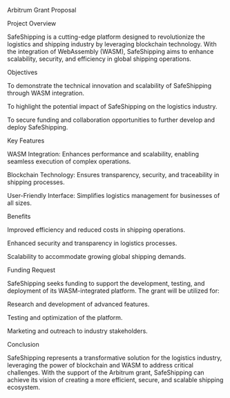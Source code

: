 Arbitrum Grant Proposal

Project Overview

SafeShipping is a cutting-edge platform designed to revolutionize the logistics and shipping industry by leveraging blockchain technology. With the integration of WebAssembly (WASM), SafeShipping aims to enhance scalability, security, and efficiency in global shipping operations.

Objectives

To demonstrate the technical innovation and scalability of SafeShipping through WASM integration.

To highlight the potential impact of SafeShipping on the logistics industry.

To secure funding and collaboration opportunities to further develop and deploy SafeShipping.

Key Features

WASM Integration: Enhances performance and scalability, enabling seamless execution of complex operations.

Blockchain Technology: Ensures transparency, security, and traceability in shipping processes.

User-Friendly Interface: Simplifies logistics management for businesses of all sizes.

Benefits

Improved efficiency and reduced costs in shipping operations.

Enhanced security and transparency in logistics processes.

Scalability to accommodate growing global shipping demands.

Funding Request

SafeShipping seeks funding to support the development, testing, and deployment of its WASM-integrated platform. The grant will be utilized for:

Research and development of advanced features.

Testing and optimization of the platform.

Marketing and outreach to industry stakeholders.

Conclusion

SafeShipping represents a transformative solution for the logistics industry, leveraging the power of blockchain and WASM to address critical challenges. With the support of the Arbitrum grant, SafeShipping can achieve its vision of creating a more efficient, secure, and scalable shipping ecosystem.